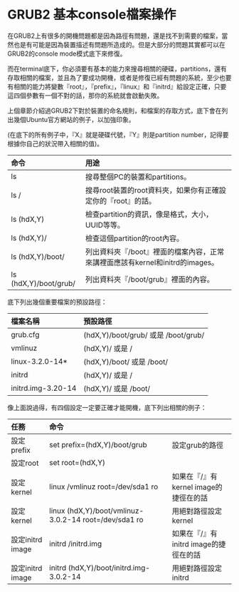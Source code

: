 # GRUB2 基本console檔案操作

在GRUB2上有很多的開機問題都是因為路徑有問題，還是找不到需要的檔案，當然也是有可能是因為裝置描述有問題所造成的。但是大部分的問題其實都可以在GRUB2的console mode模式底下來修復。

而在terminal底下，你必須要有基本的能力來搜尋相關的硬碟，partitions，還有存取相關的檔案，並且為了要成功開機，或者是修復已經有問題的系統，至少也要有相關的能力將變數『root』，『prefix』，『linux』和『initrd』給設定正確，只要這四個參數有一個不對的話，那你的系統就會啟動失敗。

上個章節介紹過GRUB2下對於裝置的命名規則，和檔案的存取方式，底下會在列出幾個Ubuntu官方網站的例子，以加強印象。

(在底下的所有例子中，『X』就是硬碟代號，『Y』則是partition number，記得要根據你自己的狀況帶入相關的值)。

|命令|用途|
|:--|:--|
|ls|搜尋整個PC的裝置和partitions。|
|ls /|搜尋root裝置的root資料夾，如果你有正確設定你的『root』的話。|
|ls (hdX,Y)|檢查partition的資訊，像是格式，大小，UUID等等。|
|ls (hdX,Y)/|檢查這個partition的root內容。|
|ls (hdX,Y)/boot/|列出資料夾『/boot』裡面的檔案內容，正常來講裡面應該有kernel和initrd的images。|
|ls (hdX,Y)/boot/grub/|列出資料夾『/boot/grub』裡面的內容。|

底下列出幾個重要檔案的預設路徑：

|檔案名稱|預設路徑|
|:--|:--|
|grub.cfg|(hdX,Y)/boot/grub/ 或是 /boot/grub/|
|vmlinuz|(hdX,Y)/ 或是 /|
|linux-3.2.0-14*|(hdX,Y)/boot/ 或是 /boot/|
|initrd|(hdX,Y)/ 或是 /|
|initrd.img-3.20-14|(hdX,Y)/ 或是 /boot/|

像上面說過得，有四個設定一定要正確才能開機，底下列出相關的例子：

|任務|命令||
|:--|:--|:--|
|設定prefix|set prefix=(hdX,Y)/boot/grub|設定grub的路徑|
|設定root|set root=(hdX,Y)||
|設定kernel|linux /vmlinuz root=/dev/sda1 ro|如果在『/』有kernel image的捷徑在的話|
|設定kernel|linux (hdX,Y)/boot/vmlinuz-3.0.2-14 root=/dev/sda1 ro|用絕對路徑設定kernel|
|設定initrd image|initrd /initrd.img|如果在『/』有initrd image的捷徑在的話|
|設定initrd image|initrd (hdX,Y)/boot/initrd.img-3.0.2-14|用絕對路徑設定initrd|